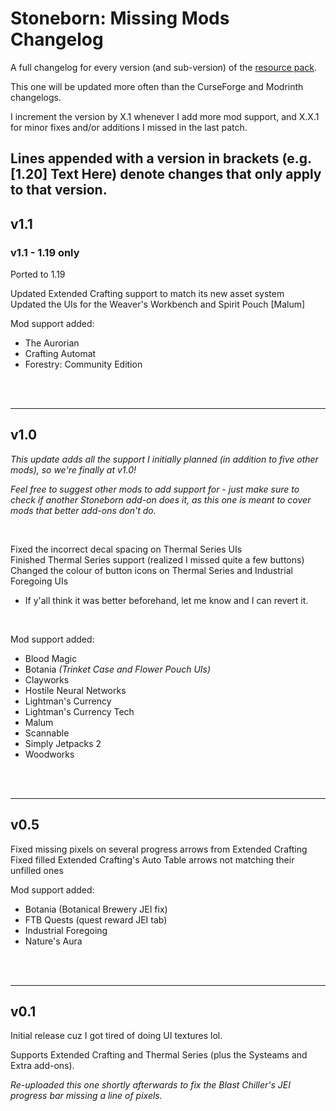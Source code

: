 # Stoneborn: Missing Mods Changelog

A full changelog for every version (and sub-version) of the [resource pack](https://curseforge.com/minecraft/texture-packs/stoneborn-missing-mods).

This one will be updated more often than the CurseForge and Modrinth changelogs.

I increment the version by X.1 whenever I add more mod support, and X.X.1 for minor fixes and/or additions I missed in the last patch.

Lines appended with a version in brackets (e.g. [1.20] Text Here) denote changes that only apply to that version.
--------------------------------------------------

## v1.1

### v1.1 - 1.19 only

Ported to 1.19

Updated Extended Crafting support to match its new asset system<br />
Updated the UIs for the Weaver's Workbench and Spirit Pouch [Malum]

Mod support added:
- The Aurorian
- Crafting Automat
- Forestry: Community Edition

<br /> <br />

--------------------------------------------------

## v1.0

*This update adds all the support I initially planned (in addition to five other mods), so we're finally at v1.0!*

*Feel free to suggest other mods to add support for - just make sure to check if another Stoneborn add-on does it, as this one is meant to cover mods that better add-ons don't do.*

<br />

Fixed the incorrect decal spacing on Thermal Series UIs<br />
Finished Thermal Series support (realized I missed quite a few buttons)<br />
Changed the colour of button icons on Thermal Series and Industrial Foregoing UIs
- If y'all think it was better beforehand, let me know and I can revert it.

<br />

Mod support added:
- Blood Magic
- Botania *(Trinket Case and Flower Pouch UIs)*
- Clayworks
- Hostile Neural Networks
- Lightman's Currency
- Lightman's Currency Tech
- Malum
- Scannable
- Simply Jetpacks 2
- Woodworks

<br /> <br />

--------------------------------------------------

## v0.5

Fixed missing pixels on several progress arrows from Extended Crafting<br />
Fixed filled Extended Crafting's Auto Table arrows not matching their unfilled ones

Mod support added:
- Botania (Botanical Brewery JEI fix)
- FTB Quests (quest reward JEI tab)
- Industrial Foregoing
- Nature's Aura

<br /> <br />

--------------------------------------------------

## v0.1

Initial release cuz I got tired of doing UI textures lol.

Supports Extended Crafting and Thermal Series (plus the Systeams and Extra add-ons).

*Re-uploaded this one shortly afterwards to fix the Blast Chiller's JEI progress bar missing a line of pixels.*